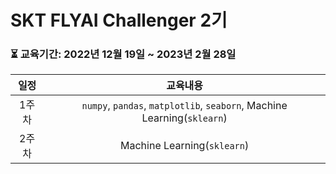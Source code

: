 # SKT FLYAI Challenger 2기
### ⏳ 교육기간: 2022년 12월 19일 ~ 2023년 2월 28일
|일정|교육내용|
|:---:|:----:|
|1주차|`numpy`, `pandas`, `matplotlib`, `seaborn`, Machine Learning(`sklearn`)|
|2주차|Machine Learning(`sklearn`)|
